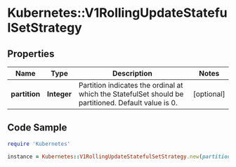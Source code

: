 # Kubernetes::V1RollingUpdateStatefulSetStrategy

## Properties

Name | Type | Description | Notes
------------ | ------------- | ------------- | -------------
**partition** | **Integer** | Partition indicates the ordinal at which the StatefulSet should be partitioned. Default value is 0. | [optional] 

## Code Sample

```ruby
require 'Kubernetes'

instance = Kubernetes::V1RollingUpdateStatefulSetStrategy.new(partition: null)
```


